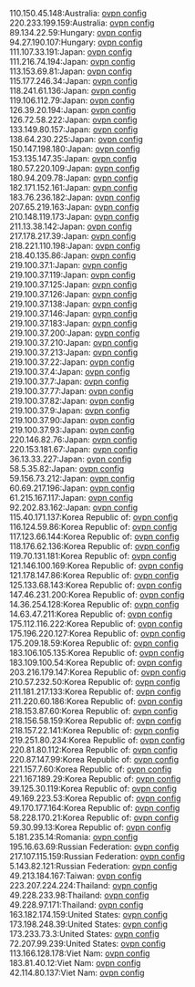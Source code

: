 110.150.45.148:Australia: [ovpn config](vpn/110_150_45_148.ovpn)  
220.233.199.159:Australia: [ovpn config](vpn/220_233_199_159.ovpn)  
89.134.22.59:Hungary: [ovpn config](vpn/89_134_22_59.ovpn)  
94.27.190.107:Hungary: [ovpn config](vpn/94_27_190_107.ovpn)  
111.107.33.191:Japan: [ovpn config](vpn/111_107_33_191.ovpn)  
111.216.74.194:Japan: [ovpn config](vpn/111_216_74_194.ovpn)  
113.153.69.81:Japan: [ovpn config](vpn/113_153_69_81.ovpn)  
115.177.246.34:Japan: [ovpn config](vpn/115_177_246_34.ovpn)  
118.241.61.136:Japan: [ovpn config](vpn/118_241_61_136.ovpn)  
119.106.112.79:Japan: [ovpn config](vpn/119_106_112_79.ovpn)  
126.39.20.194:Japan: [ovpn config](vpn/126_39_20_194.ovpn)  
126.72.58.222:Japan: [ovpn config](vpn/126_72_58_222.ovpn)  
133.149.80.157:Japan: [ovpn config](vpn/133_149_80_157.ovpn)  
138.64.230.225:Japan: [ovpn config](vpn/138_64_230_225.ovpn)  
150.147.198.180:Japan: [ovpn config](vpn/150_147_198_180.ovpn)  
153.135.147.35:Japan: [ovpn config](vpn/153_135_147_35.ovpn)  
180.57.220.109:Japan: [ovpn config](vpn/180_57_220_109.ovpn)  
180.94.209.78:Japan: [ovpn config](vpn/180_94_209_78.ovpn)  
182.171.152.161:Japan: [ovpn config](vpn/182_171_152_161.ovpn)  
183.76.236.182:Japan: [ovpn config](vpn/183_76_236_182.ovpn)  
207.65.219.163:Japan: [ovpn config](vpn/207_65_219_163.ovpn)  
210.148.119.173:Japan: [ovpn config](vpn/210_148_119_173.ovpn)  
211.13.38.142:Japan: [ovpn config](vpn/211_13_38_142.ovpn)  
217.178.217.39:Japan: [ovpn config](vpn/217_178_217_39.ovpn)  
218.221.110.198:Japan: [ovpn config](vpn/218_221_110_198.ovpn)  
218.40.135.86:Japan: [ovpn config](vpn/218_40_135_86.ovpn)  
219.100.37.1:Japan: [ovpn config](vpn/219_100_37_1.ovpn)  
219.100.37.119:Japan: [ovpn config](vpn/219_100_37_119.ovpn)  
219.100.37.125:Japan: [ovpn config](vpn/219_100_37_125.ovpn)  
219.100.37.126:Japan: [ovpn config](vpn/219_100_37_126.ovpn)  
219.100.37.138:Japan: [ovpn config](vpn/219_100_37_138.ovpn)  
219.100.37.146:Japan: [ovpn config](vpn/219_100_37_146.ovpn)  
219.100.37.183:Japan: [ovpn config](vpn/219_100_37_183.ovpn)  
219.100.37.200:Japan: [ovpn config](vpn/219_100_37_200.ovpn)  
219.100.37.210:Japan: [ovpn config](vpn/219_100_37_210.ovpn)  
219.100.37.213:Japan: [ovpn config](vpn/219_100_37_213.ovpn)  
219.100.37.22:Japan: [ovpn config](vpn/219_100_37_22.ovpn)  
219.100.37.4:Japan: [ovpn config](vpn/219_100_37_4.ovpn)  
219.100.37.7:Japan: [ovpn config](vpn/219_100_37_7.ovpn)  
219.100.37.77:Japan: [ovpn config](vpn/219_100_37_77.ovpn)  
219.100.37.82:Japan: [ovpn config](vpn/219_100_37_82.ovpn)  
219.100.37.9:Japan: [ovpn config](vpn/219_100_37_9.ovpn)  
219.100.37.90:Japan: [ovpn config](vpn/219_100_37_90.ovpn)  
219.100.37.93:Japan: [ovpn config](vpn/219_100_37_93.ovpn)  
220.146.82.76:Japan: [ovpn config](vpn/220_146_82_76.ovpn)  
220.153.181.67:Japan: [ovpn config](vpn/220_153_181_67.ovpn)  
36.13.33.227:Japan: [ovpn config](vpn/36_13_33_227.ovpn)  
58.5.35.82:Japan: [ovpn config](vpn/58_5_35_82.ovpn)  
59.156.73.212:Japan: [ovpn config](vpn/59_156_73_212.ovpn)  
60.69.217.196:Japan: [ovpn config](vpn/60_69_217_196.ovpn)  
61.215.167.117:Japan: [ovpn config](vpn/61_215_167_117.ovpn)  
92.202.83.162:Japan: [ovpn config](vpn/92_202_83_162.ovpn)  
115.40.171.137:Korea Republic of: [ovpn config](vpn/115_40_171_137.ovpn)  
116.124.59.86:Korea Republic of: [ovpn config](vpn/116_124_59_86.ovpn)  
117.123.66.144:Korea Republic of: [ovpn config](vpn/117_123_66_144.ovpn)  
118.176.62.136:Korea Republic of: [ovpn config](vpn/118_176_62_136.ovpn)  
119.70.131.181:Korea Republic of: [ovpn config](vpn/119_70_131_181.ovpn)  
121.146.100.169:Korea Republic of: [ovpn config](vpn/121_146_100_169.ovpn)  
121.178.147.86:Korea Republic of: [ovpn config](vpn/121_178_147_86.ovpn)  
125.133.68.143:Korea Republic of: [ovpn config](vpn/125_133_68_143.ovpn)  
147.46.231.200:Korea Republic of: [ovpn config](vpn/147_46_231_200.ovpn)  
14.36.254.128:Korea Republic of: [ovpn config](vpn/14_36_254_128.ovpn)  
14.63.47.211:Korea Republic of: [ovpn config](vpn/14_63_47_211.ovpn)  
175.112.116.222:Korea Republic of: [ovpn config](vpn/175_112_116_222.ovpn)  
175.196.220.127:Korea Republic of: [ovpn config](vpn/175_196_220_127.ovpn)  
175.209.18.59:Korea Republic of: [ovpn config](vpn/175_209_18_59.ovpn)  
183.106.105.135:Korea Republic of: [ovpn config](vpn/183_106_105_135.ovpn)  
183.109.100.54:Korea Republic of: [ovpn config](vpn/183_109_100_54.ovpn)  
203.216.179.147:Korea Republic of: [ovpn config](vpn/203_216_179_147.ovpn)  
210.57.232.50:Korea Republic of: [ovpn config](vpn/210_57_232_50.ovpn)  
211.181.217.133:Korea Republic of: [ovpn config](vpn/211_181_217_133.ovpn)  
211.220.60.186:Korea Republic of: [ovpn config](vpn/211_220_60_186.ovpn)  
218.153.87.60:Korea Republic of: [ovpn config](vpn/218_153_87_60.ovpn)  
218.156.58.159:Korea Republic of: [ovpn config](vpn/218_156_58_159.ovpn)  
218.157.22.141:Korea Republic of: [ovpn config](vpn/218_157_22_141.ovpn)  
219.251.80.234:Korea Republic of: [ovpn config](vpn/219_251_80_234.ovpn)  
220.81.80.112:Korea Republic of: [ovpn config](vpn/220_81_80_112.ovpn)  
220.87.147.99:Korea Republic of: [ovpn config](vpn/220_87_147_99.ovpn)  
221.157.7.60:Korea Republic of: [ovpn config](vpn/221_157_7_60.ovpn)  
221.167.189.29:Korea Republic of: [ovpn config](vpn/221_167_189_29.ovpn)  
39.125.30.119:Korea Republic of: [ovpn config](vpn/39_125_30_119.ovpn)  
49.169.223.53:Korea Republic of: [ovpn config](vpn/49_169_223_53.ovpn)  
49.170.177.164:Korea Republic of: [ovpn config](vpn/49_170_177_164.ovpn)  
58.228.170.21:Korea Republic of: [ovpn config](vpn/58_228_170_21.ovpn)  
59.30.99.13:Korea Republic of: [ovpn config](vpn/59_30_99_13.ovpn)  
5.181.235.14:Romania: [ovpn config](vpn/5_181_235_14.ovpn)  
195.16.63.69:Russian Federation: [ovpn config](vpn/195_16_63_69.ovpn)  
217.107.115.159:Russian Federation: [ovpn config](vpn/217_107_115_159.ovpn)  
5.143.82.121:Russian Federation: [ovpn config](vpn/5_143_82_121.ovpn)  
49.213.184.167:Taiwan: [ovpn config](vpn/49_213_184_167.ovpn)  
223.207.224.224:Thailand: [ovpn config](vpn/223_207_224_224.ovpn)  
49.228.233.98:Thailand: [ovpn config](vpn/49_228_233_98.ovpn)  
49.228.97.171:Thailand: [ovpn config](vpn/49_228_97_171.ovpn)  
163.182.174.159:United States: [ovpn config](vpn/163_182_174_159.ovpn)  
173.198.248.39:United States: [ovpn config](vpn/173_198_248_39.ovpn)  
173.233.73.3:United States: [ovpn config](vpn/173_233_73_3.ovpn)  
72.207.99.239:United States: [ovpn config](vpn/72_207_99_239.ovpn)  
113.166.128.178:Viet Nam: [ovpn config](vpn/113_166_128_178.ovpn)  
183.81.40.12:Viet Nam: [ovpn config](vpn/183_81_40_12.ovpn)  
42.114.80.137:Viet Nam: [ovpn config](vpn/42_114_80_137.ovpn)  
